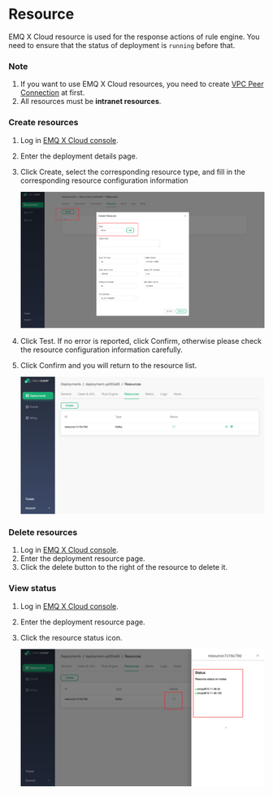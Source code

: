 # Resource

EMQ X Cloud resource is used for the response actions of rule engine. You need to ensure that the status of deployment is `running` before that.



### Note

1. If you want to use EMQ X Cloud resources, you need to create [VPC Peer Connection](./vpc_peering.md) at first.
2. All resources must be **intranet resources**.



### Create resources

1. Log in [EMQ X Cloud console](https://cloud.emqx.io/console/).

2. Enter the deployment details page.

3. Click Create, select the corresponding resource type, and fill in the corresponding resource configuration information

   ![deployment_connections](../_assets/deployments/add_resource.png)

4. Click Test. If no error is reported, click Confirm, otherwise please check the resource configuration information carefully.

5. Click Confirm and you will return to the resource list.

   ![deployment_connections](../_assets/deployments/list_resources.png)



### Delete resources

1. Log in [EMQ X Cloud console](https://cloud.emqx.io/console/).
2. Enter the deployment resource page.
3. Click the delete button to the right of the resource to delete it.



### View status

1. Log in [EMQ X Cloud console](https://cloud.emqx.io/console/).

2. Enter the deployment resource page.

3. Click the resource status icon.

   ![deployment_connections](../_assets/deployments/view_resource.png)

